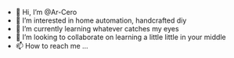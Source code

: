 - 👋 Hi, I’m @Ar-Cero
- 👀 I’m interested in home automation, handcrafted diy
- 🌱 I’m currently learning whatever catches my eyes
- 💞️ I’m looking to collaborate on learning a little little in your middle
- 📫 How to reach me ...

<!---
Ar-Cero/Ar-Cero is a ✨ special ✨ repository because its `README.md` (this file) appears on your GitHub profile.
You can click the Preview link to take a look at your changes.
--->
